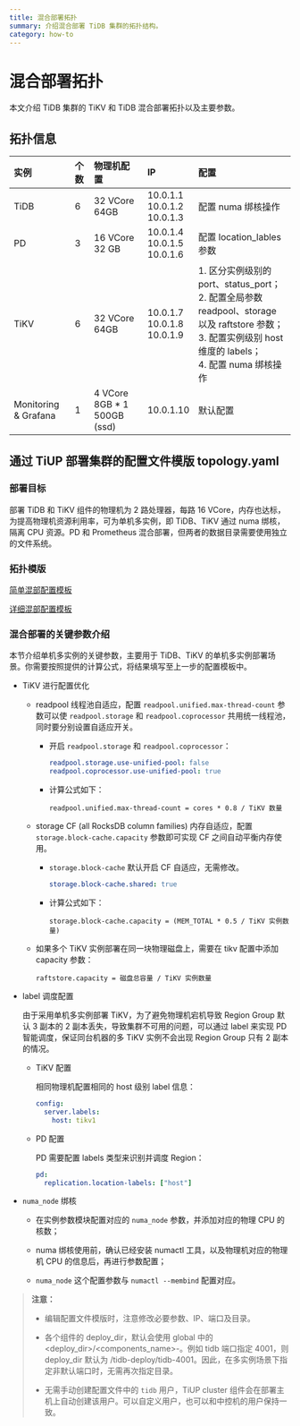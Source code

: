 ```yaml
---
title: 混合部署拓扑
summary: 介绍混合部署 TiDB 集群的拓扑结构。
category: how-to
---
```


# 混合部署拓扑

本文介绍 TiDB 集群的 TiKV 和 TiDB 混合部署拓扑以及主要参数。

## 拓扑信息

| 实例 | 个数 | 物理机配置 | IP | 配置 |
| :-- | :-- | :-- | :-- | :-- |
| TiDB | 6 | 32 VCore 64GB | 10.0.1.1<br> 10.0.1.2<br> 10.0.1.3 | 配置 numa 绑核操作 |
| PD | 3 | 16 VCore 32 GB | 10.0.1.4<br> 10.0.1.5<br> 10.0.1.6 | 配置 location_lables 参数 |
| TiKV | 6 | 32 VCore 64GB | 10.0.1.7<br> 10.0.1.8<br> 10.0.1.9 | 1. 区分实例级别的 port、status_port；<br> 2. 配置全局参数 readpool、storage 以及 raftstore 参数；<br> 3. 配置实例级别 host 维度的 labels；<br> 4. 配置 numa 绑核操作|
| Monitoring & Grafana | 1 | 4 VCore 8GB * 1 500GB (ssd)  | 10.0.1.10 | 默认配置 |

## 通过 TiUP 部署集群的配置文件模版 topology.yaml

### 部署目标

部署 TiDB 和 TiKV 组件的物理机为 2 路处理器，每路 16 VCore，内存也达标，为提高物理机资源利用率，可为单机多实例，即 TiDB、TiKV 通过 numa 绑核，隔离 CPU 资源。PD 和 Prometheus 混合部署，但两者的数据目录需要使用独立的文件系统。

### 拓扑模版

[简单混部配置模板](/config-templates/simple-multi-instance.yaml)

[详细混部配置模板](/config-templates/complex-multi-instance.yaml)

### 混合部署的关键参数介绍

本节介绍单机多实例的关键参数，主要用于 TiDB、TiKV 的单机多实例部署场景。你需要按照提供的计算公式，将结果填写至上一步的配置模板中。

- TiKV 进行配置优化

    - readpool 线程池自适应，配置 `readpool.unified.max-thread-count` 参数可以使 `readpool.storage` 和 `readpool.coprocessor` 共用统一线程池，同时要分别设置自适应开关。

        - 开启 `readpool.storage` 和 `readpool.coprocessor`：
          
            ```yaml
            readpool.storage.use-unified-pool: false
            readpool.coprocessor.use-unified-pool: true
            ```

        - 计算公式如下：

            ```
            readpool.unified.max-thread-count = cores * 0.8 / TiKV 数量
            ```

    - storage CF (all RocksDB column families) 内存自适应，配置 `storage.block-cache.capacity` 参数即可实现 CF 之间自动平衡内存使用。

        - `storage.block-cache` 默认开启 CF 自适应，无需修改。

            ```yaml
            storage.block-cache.shared: true
            ```
     
        - 计算公式如下：

            ```
            storage.block-cache.capacity = (MEM_TOTAL * 0.5 / TiKV 实例数量)
            ```

    - 如果多个 TiKV 实例部署在同一块物理磁盘上，需要在 tikv 配置中添加 capacity 参数：

        ```
        raftstore.capacity = 磁盘总容量 / TiKV 实例数量
        ```

- label 调度配置

    由于采用单机多实例部署 TiKV，为了避免物理机宕机导致 Region Group 默认 3 副本的 2 副本丢失，导致集群不可用的问题，可以通过 label 来实现 PD 智能调度，保证同台机器的多 TiKV 实例不会出现 Region Group 只有 2 副本的情况。

    - TiKV 配置

        相同物理机配置相同的 host 级别 label 信息：

        ```yml
        config:
          server.labels:
            host: tikv1
        ```

    - PD 配置

        PD 需要配置 labels 类型来识别并调度 Region：

        ```yml
        pd:
          replication.location-labels: ["host"]
        ```

- `numa_node` 绑核

    - 在实例参数模块配置对应的 `numa_node` 参数，并添加对应的物理 CPU 的核数；

    - numa 绑核使用前，确认已经安装 numactl 工具，以及物理机对应的物理机 CPU 的信息后，再进行参数配置；

    - `numa_node` 这个配置参数与 `numactl --membind` 配置对应。 

> **注意：**
>
> - 编辑配置文件模版时，注意修改必要参数、IP、端口及目录。
>
> - 各个组件的 deploy_dir，默认会使用 global 中的 <deploy_dir>/<components_name>-<port>。例如 tidb 端口指定 4001，则 deploy_dir 默认为 /tidb-deploy/tidb-4001。因此，在多实例场景下指定非默认端口时，无需再次指定目录。
>
> - 无需手动创建配置文件中的 `tidb` 用户，TiUP cluster 组件会在部署主机上自动创建该用户。可以自定义用户，也可以和中控机的用户保持一致。
